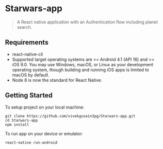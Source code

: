 # Starwars-app
> A React native application with an Authentication flow including planet search.

## Requirements
* react-native-cli
* Supported target operating systems are >= Android 4.1 (API 16) and >= iOS 9.0. You may use Windows, macOS, or Linux as your development operating system, though building and running iOS apps is limited to macOS by default.
* Node 8 is now the standard for React Native.

## Getting Started
To setup project on your local machine:
```
git clone https://github.com/vivekgusain3pg/Starwars-app.git
cd Starwars-app
npm install
```
To run app on your device or emulator:
```
react-native run-android
```
